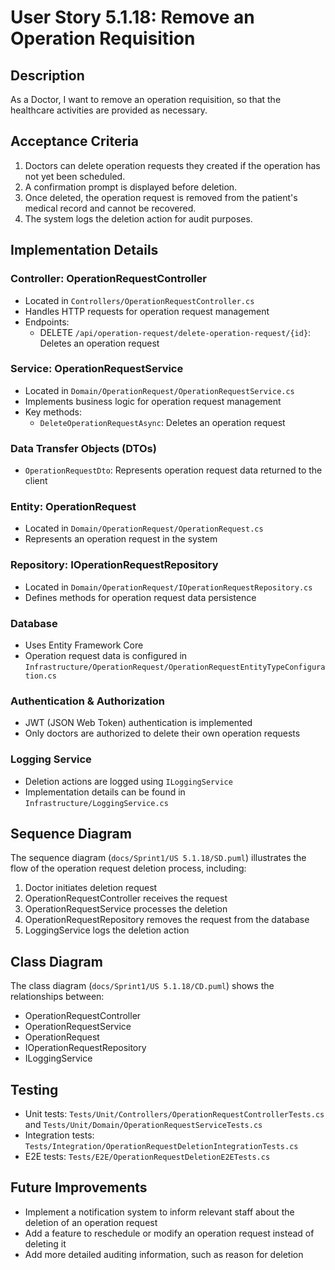 # User Story 5.1.18: Remove an Operation Requisition

## Description
As a Doctor, I want to remove an operation requisition, so that the healthcare activities are provided as necessary.

## Acceptance Criteria
1. Doctors can delete operation requests they created if the operation has not yet been scheduled.
2. A confirmation prompt is displayed before deletion.
3. Once deleted, the operation request is removed from the patient's medical record and cannot be recovered.
4. The system logs the deletion action for audit purposes.

## Implementation Details

### Controller: OperationRequestController
- Located in `Controllers/OperationRequestController.cs`
- Handles HTTP requests for operation request management
- Endpoints:
  - DELETE `/api/operation-request/delete-operation-request/{id}`: Deletes an operation request

### Service: OperationRequestService
- Located in `Domain/OperationRequest/OperationRequestService.cs`
- Implements business logic for operation request management
- Key methods:
  - `DeleteOperationRequestAsync`: Deletes an operation request

### Data Transfer Objects (DTOs)
- `OperationRequestDto`: Represents operation request data returned to the client

### Entity: OperationRequest
- Located in `Domain/OperationRequest/OperationRequest.cs`
- Represents an operation request in the system

### Repository: IOperationRequestRepository
- Located in `Domain/OperationRequest/IOperationRequestRepository.cs`
- Defines methods for operation request data persistence

### Database
- Uses Entity Framework Core
- Operation request data is configured in `Infrastructure/OperationRequest/OperationRequestEntityTypeConfiguration.cs`

### Authentication & Authorization
- JWT (JSON Web Token) authentication is implemented
- Only doctors are authorized to delete their own operation requests

### Logging Service
- Deletion actions are logged using `ILoggingService`
- Implementation details can be found in `Infrastructure/LoggingService.cs`

## Sequence Diagram
The sequence diagram (`docs/Sprint1/US 5.1.18/SD.puml`) illustrates the flow of the operation request deletion process, including:
1. Doctor initiates deletion request
2. OperationRequestController receives the request
3. OperationRequestService processes the deletion
4. OperationRequestRepository removes the request from the database
5. LoggingService logs the deletion action

## Class Diagram
The class diagram (`docs/Sprint1/US 5.1.18/CD.puml`) shows the relationships between:
- OperationRequestController
- OperationRequestService
- OperationRequest
- IOperationRequestRepository
- ILoggingService

## Testing
- Unit tests: `Tests/Unit/Controllers/OperationRequestControllerTests.cs` and `Tests/Unit/Domain/OperationRequestServiceTests.cs`
- Integration tests: `Tests/Integration/OperationRequestDeletionIntegrationTests.cs`
- E2E tests: `Tests/E2E/OperationRequestDeletionE2ETests.cs`

## Future Improvements
- Implement a notification system to inform relevant staff about the deletion of an operation request
- Add a feature to reschedule or modify an operation request instead of deleting it
- Add more detailed auditing information, such as reason for deletion
